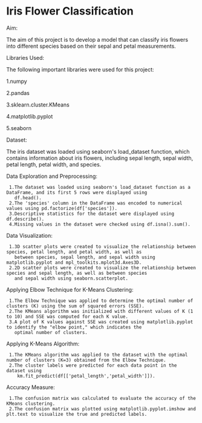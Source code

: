 # Iris Flower Classification

Aim:
   
   The aim of this project is to develop a model that can classify iris flowers into different species based on their sepal and petal measurements.


Libraries Used:

The following important libraries were used for this project:

  1.numpy
  
  2.pandas
  
  3.sklearn.cluster.KMeans
  
  4.matplotlib.pyplot
  
  5.seaborn


Dataset:
    
 The iris dataset was loaded using seaborn's load_dataset function, which contains information about iris flowers, including sepal length, sepal width, petal length, petal width, and species.


Data Exploration and Preprocessing:
     
     1.The dataset was loaded using seaborn's load_dataset function as a DataFrame, and its first 5 rows were displayed using 
       df.head().
     2.The 'species' column in the DataFrame was encoded to numerical values using pd.factorize(df['species']).
     3.Descriptive statistics for the dataset were displayed using df.describe().
     4.Missing values in the dataset were checked using df.isna().sum().

     
Data Visualization:
 
     1.3D scatter plots were created to visualize the relationship between species, petal length, and petal width, as well as 
       between species, sepal length, and sepal width using matplotlib.pyplot and mpl_toolkits.mplot3d.Axes3D.
     2.2D scatter plots were created to visualize the relationship between species and sepal length, as well as between species 
       and sepal width using seaborn.scatterplot.

       
Applying Elbow Technique for K-Means Clustering:

     1.The Elbow Technique was applied to determine the optimal number of clusters (K) using the sum of squared errors (SSE).
     2.The KMeans algorithm was initialized with different values of K (1 to 10) and SSE was computed for each K value.
     3.A plot of K values against SSE was created using matplotlib.pyplot to identify the "elbow point," which indicates the 
       optimal number of clusters.

       
Applying K-Means Algorithm:

     1.The KMeans algorithm was applied to the dataset with the optimal number of clusters (K=3) obtained from the Elbow Technique.
     2.The cluster labels were predicted for each data point in the dataset using 
        km.fit_predict(df[['petal_length','petal_width']]).

        
Accuracy Measure:

     1.The confusion matrix was calculated to evaluate the accuracy of the KMeans clustering.
     2.The confusion matrix was plotted using matplotlib.pyplot.imshow and plt.text to visualize the true and predicted labels.

